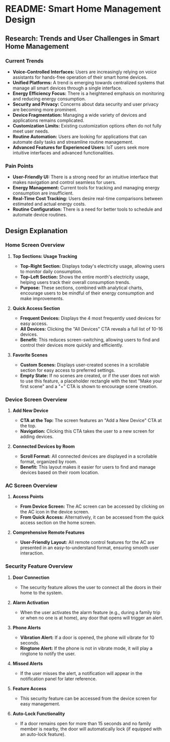 # README: Smart Home Management Design

## Research: Trends and User Challenges in Smart Home Management

### Current Trends
- **Voice-Controlled Interfaces:** Users are increasingly relying on voice assistants for hands-free operation of their smart home devices.
- **Unified Platforms:** A trend is emerging towards centralized systems that manage all smart devices through a single interface.
- **Energy Efficiency Focus:** There is a heightened emphasis on monitoring and reducing energy consumption.
- **Security and Privacy:** Concerns about data security and user privacy are becoming more prominent.
- **Device Fragmentation:** Managing a wide variety of devices and applications remains complicated.
- **Customization Limits:** Existing customization options often do not fully meet user needs.
- **Routine Automation:** Users are looking for applications that can automate daily tasks and streamline routine management.
- **Advanced Features for Experienced Users:** IoT users seek more intuitive interfaces and advanced functionalities.

### Pain Points
- **User-Friendly UI:** There is a strong need for an intuitive interface that makes navigation and control seamless for users.
- **Energy Management:** Current tools for tracking and managing energy consumption are insufficient.
- **Real-Time Cost Tracking:** Users desire real-time comparisons between estimated and actual energy costs.
- **Routine Configuration:** There is a need for better tools to schedule and automate device routines.

## Design Explanation

### Home Screen Overview
1. **Top Sections: Usage Tracking**
   - **Top-Right Section:** Displays today's electricity usage, allowing users to monitor daily consumption.
   - **Top-Left Section:** Shows the entire month's electricity usage, helping users track their overall consumption trends.
   - **Purpose:** These sections, combined with analytical charts, encourage users to be mindful of their energy consumption and make improvements.

2. **Quick Access Section**
   - **Frequent Devices:** Displays the 4 most frequently used devices for easy access.
   - **All Devices:** Clicking the "All Devices" CTA reveals a full list of 10-16 devices.
   - **Benefit:** This reduces screen-switching, allowing users to find and control their devices more quickly and efficiently.

3. **Favorite Scenes**
   - **Custom Scenes:** Displays user-created scenes in a scrollable section for easy access to preferred settings.
   - **Empty State:** If no scenes are created, or if the user does not wish to use this feature, a placeholder rectangle with the text "Make your first scene" and a "+" CTA is shown to encourage scene creation.

### Device Screen Overview
1. **Add New Device**
   - **CTA at the Top:** The screen features an "Add a New Device" CTA at the top.
   - **Navigation:** Clicking this CTA takes the user to a new screen for adding devices.

2. **Connected Devices by Room**
   - **Scroll Format:** All connected devices are displayed in a scrollable format, organized by room.
   - **Benefit:** This layout makes it easier for users to find and manage devices based on their room location.

### AC Screen Overview
1. **Access Points**
   - **From Device Screen:** The AC screen can be accessed by clicking on the AC icon in the device screen.
   - **From Quick Access:** Alternatively, it can be accessed from the quick access section on the home screen.

2. **Comprehensive Remote Features**
   - **User-Friendly Layout:** All remote control features for the AC are presented in an easy-to-understand format, ensuring smooth user interaction.

### Security Feature Overview
1. **Door Connection**
   - The security feature allows the user to connect all the doors in their home to the system.

2. **Alarm Activation**
   - When the user activates the alarm feature (e.g., during a family trip or when no one is at home), any door that opens will trigger an alert.

3. **Phone Alerts**
   - **Vibration Alert:** If a door is opened, the phone will vibrate for 10 seconds.
   - **Ringtone Alert:** If the phone is not in vibrate mode, it will play a ringtone to notify the user.

4. **Missed Alerts**
   - If the user misses the alert, a notification will appear in the notification panel for later reference.

5. **Feature Access**
   - This security feature can be accessed from the device screen for easy management.

6. **Auto-Lock Functionality**
   - If a door remains open for more than 15 seconds and no family member is nearby, the door will automatically lock (if equipped with an auto-lock feature).
